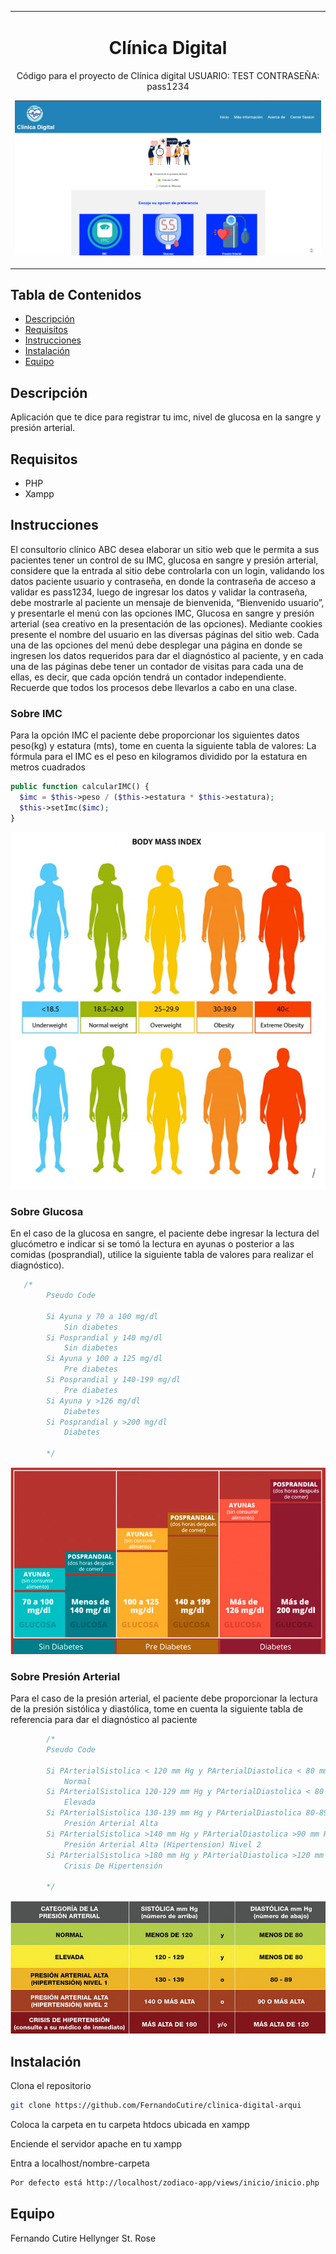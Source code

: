 <table align="center"><tr><td colspan="4" align="center" width="9999">

# Clínica Digital

Código para el proyecto de Clínica digital
USUARIO: TEST
CONTRASEÑA: pass1234
<p align="center">
  <img src="imgs/clinica-app.png" alt="Tu Clínica">
</p>

</td></tr></table>

## Tabla de Contenidos

- [Descripción](#descripción)
- [Requisitos](#requirements)
- [Instrucciones](#instrucciones)
- [Instalación](#installation)
- [Equipo](#equipo)

## Descripción

Aplicación que te dice para registrar tu imc, nivel de glucosa en la sangre y presión arterial.

## Requisitos

* PHP
* Xampp

## Instrucciones

El consultorio clínico ABC desea elaborar un sitio web que le permita a sus pacientes tener un control de su IMC,
glucosa en sangre y presión arterial, considere que la entrada al sitio debe controlarla con un login, validando los
datos paciente usuario y contraseña, en donde la contraseña de acceso a validar es pass1234, luego de ingresar los datos
y validar la contraseña, debe mostrarle al paciente un mensaje de bienvenida, “Bienvenido usuario”, y presentarle el
menú con las opciones IMC, Glucosa en sangre y presión arterial (sea creativo en la presentación de las opciones).
Mediante cookies presente el nombre del usuario en las diversas páginas del sitio web. Cada una de las opciones del menú
debe desplegar una página en donde se ingresen los datos requeridos para dar el diagnóstico al paciente, y en cada una
de las páginas debe tener un contador de visitas para cada una de ellas, es decir, que cada opción tendrá un contador
independiente. Recuerde que todos los procesos debe llevarlos a cabo en una clase.

### Sobre IMC

Para la opción IMC el paciente debe proporcionar los siguientes datos peso(kg) y estatura (mts), tome en cuenta la
siguiente tabla de valores:
La fórmula para el IMC es el peso en kilogramos dividido por la estatura en metros cuadrados

```php
public function calcularIMC() {
  $imc = $this->peso / ($this->estatura * $this->estatura);
  $this->setImc($imc);
}
```

<p align="center">
  <img src="imgs/imc.png" alt="imc">
</p>

### Sobre Glucosa

En el caso de la glucosa en sangre, el paciente debe ingresar la lectura del glucómetro e indicar si se tomó la lectura
en ayunas o posterior a las comidas (posprandial), utilice la siguiente tabla de valores para realizar el diagnóstico).

```php
   /*
        Pseudo Code

        Si Ayuna y 70 a 100 mg/dl
            Sin diabetes
        Si Posprandial y 140 mg/dl
            Sin diabetes
        Si Ayuna y 100 a 125 mg/dl
            Pre diabetes
        Si Posprandial y 140-199 mg/dl
            Pre diabetes
        Si Ayuna y >126 mg/dl
            Diabetes
        Si Posprandial y >200 mg/dl
            Diabetes

        */
```

<p align="center">
  <img src="imgs/glucosaSangre.png" alt="glucosa en la sangre">
</p>

### Sobre Presión Arterial

Para el caso de la presión arterial, el paciente debe proporcionar la lectura de la presión sistólica y diastólica, tome
en cuenta la siguiente tabla de referencia para dar el diagnóstico al paciente

```php
        /*
        Pseudo Code

        Si PArterialSistolica < 120 mm Hg y PArterialDiastolica < 80 mm Hg
            Normal
        Si PArterialSistolica 120-129 mm Hg y PArterialDiastolica < 80 mm Hg
            Elevada
        Si PArterialSistolica 130-139 mm Hg y PArterialDiastolica 80-89 mm Hg
            Presión Arterial Alta
        Si PArterialSistolica >140 mm Hg y PArterialDiastolica >90 mm Hg
            Presión Arterial Alta (Hipertension) Nivel 2
        Si PArterialSistolica >180 mm Hg y PArterialDiastolica >120 mm Hg
            Crisis De Hipertensión

        */
```

<p align="center">
  <img src="imgs/presionArterial.png" alt="presión arterial">
</p>

## Instalación

Clona el repositorio

```bash
git clone https://github.com/FernandoCutire/clinica-digital-arqui
```

Coloca la carpeta en tu carpeta htdocs ubicada en xampp

Enciende el servidor apache en tu xampp

Entra a localhost/nombre-carpeta

```bash
Por defecto está http://localhost/zodiaco-app/views/inicio/inicio.php
```

## Equipo

Fernando Cutire Hellynger St. Rose